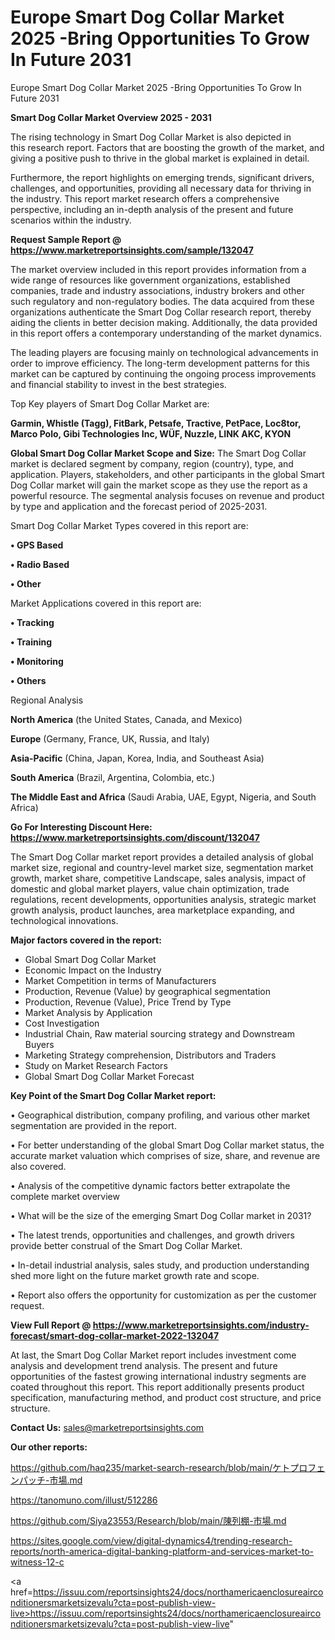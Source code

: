 # Europe Smart Dog Collar Market 2025 -Bring Opportunities To Grow In Future 2031
 Europe Smart Dog Collar Market 2025 -Bring Opportunities To Grow In Future 2031

<Strong> Smart Dog Collar Market Overview 2025 - 2031</strong>

The rising technology in Smart Dog Collar Market is also depicted in this research report. Factors that are boosting the growth of the market, and giving a positive push to thrive in the global market is explained in detail.

Furthermore, the report highlights on emerging trends, significant drivers, challenges, and opportunities, providing all necessary data for thriving in the industry. This report market research offers a comprehensive perspective, including an in-depth analysis of the present and future scenarios within the industry.

<strong>Request Sample Report @ <a href=https://www.marketreportsinsights.com/sample/132047>https://www.marketreportsinsights.com/sample/132047</a></strong>

The market overview included in this report provides information from a wide range of resources like government organizations, established companies, trade and industry associations, industry brokers and other such regulatory and non-regulatory bodies. The data acquired from these organizations authenticate the Smart Dog Collar research report, thereby aiding the clients in better decision making. Additionally, the data provided in this report offers a contemporary understanding of the market dynamics.

The leading players are focusing mainly on technological advancements in order to improve efficiency. The long-term development patterns for this market can be captured by continuing the ongoing process improvements and financial stability to invest in the best strategies.

Top Key players of Smart Dog Collar Market are:

<strong>Garmin, Whistle (Tagg), FitBark, Petsafe, Tractive, PetPace, Loc8tor, Marco Polo, Gibi Technologies Inc, WÜF, Nuzzle, LINK AKC, KYON</strong>

<strong><b>Global Smart Dog Collar Market Scope and Size:</b></strong>
The Smart Dog Collar market is declared segment by company, region (country), type, and application. Players, stakeholders, and other participants in the global Smart Dog Collar market will gain the market scope as they use the report as a powerful resource. The segmental analysis focuses on revenue and product by type and application and the forecast period of 2025-2031.

Smart Dog Collar Market Types covered in this report are:

<strong>• GPS Based

• Radio Based

• Other</strong>

Market Applications covered in this report are:

<strong>• Tracking

• Training

• Monitoring

• Others</strong> 

Regional Analysis

<strong>North America</strong> (the United States, Canada, and Mexico)

<strong>Europe</strong> (Germany, France, UK, Russia, and Italy)

<strong>Asia-Pacific</strong> (China, Japan, Korea, India, and Southeast Asia)

<strong>South America</strong> (Brazil, Argentina, Colombia, etc.)

<strong>The Middle East and Africa</strong> (Saudi Arabia, UAE, Egypt, Nigeria, and South Africa)

<strong>Go For Interesting Discount Here: <a href=https://www.marketreportsinsights.com/discount/132047>https://www.marketreportsinsights.com/discount/132047</a></strong>

The Smart Dog Collar market report provides a detailed analysis of global market size, regional and country-level market size, segmentation market growth, market share, competitive Landscape, sales analysis, impact of domestic and global market players, value chain optimization, trade regulations, recent developments, opportunities analysis, strategic market growth analysis, product launches, area marketplace expanding, and technological innovations.

<strong><b>Major factors covered in the report:</b></strong>
<ul>
  <li>Global Smart Dog Collar Market </li>
  <li>Economic Impact on the Industry</li>
  <li>Market Competition in terms of Manufacturers</li>
  <li>Production, Revenue (Value) by geographical segmentation</li>
  <li>Production, Revenue (Value), Price Trend by Type</li>
  <li>Market Analysis by Application</li>
  <li>Cost Investigation</li>
  <li>Industrial Chain, Raw material sourcing strategy and Downstream Buyers</li>
  <li>Marketing Strategy comprehension, Distributors and Traders</li>
  <li>Study on Market Research Factors</li>
  <li>Global Smart Dog Collar Market Forecast</li>
</ul>

<strong><b>Key Point of the Smart Dog Collar Market report:</b></strong>

• Geographical distribution, company profiling, and various other market segmentation are provided in the report.

• For better understanding of the global Smart Dog Collar market status, the accurate market valuation which comprises of size, share, and revenue are also covered.

• Analysis of the competitive dynamic factors better extrapolate the complete market overview

• What will be the size of the emerging Smart Dog Collar market in 2031?

• The latest trends, opportunities and challenges, and growth drivers provide better construal of the Smart Dog Collar Market.

• In-detail industrial analysis, sales study, and production understanding shed more light on the future market growth rate and scope.

• Report also offers the opportunity for customization as per the customer request.

<strong><b>View Full Report @ <a href=https://www.marketreportsinsights.com/industry-forecast/smart-dog-collar-market-2022-132047>https://www.marketreportsinsights.com/industry-forecast/smart-dog-collar-market-2022-132047</a></b></strong>


At last, the Smart Dog Collar Market report includes investment come analysis and development trend analysis. The present and future opportunities of the fastest growing international industry segments are coated throughout this report. This report additionally presents product specification, manufacturing method, and product cost structure, and price structure.

<strong>Contact Us:</strong>
sales@marketreportsinsights.com

<strong>Our other reports:</strong>

<a href=https://github.com/haq235/market-search-research/blob/main/ケトプロフェンパッチ-市場.md>https://github.com/haq235/market-search-research/blob/main/ケトプロフェンパッチ-市場.md</a>

<a href=https://tanomuno.com/illust/512286>https://tanomuno.com/illust/512286</a>

<a href=https://github.com/Siya23553/Research/blob/main/陳列棚-市場.md>https://github.com/Siya23553/Research/blob/main/陳列棚-市場.md</a>

<a href=https://sites.google.com/view/digital-dynamics4/trending-research-reports/north-america-digital-banking-platform-and-services-market-to-witness-12-c>https://sites.google.com/view/digital-dynamics4/trending-research-reports/north-america-digital-banking-platform-and-services-market-to-witness-12-c</a>

<a href=https://issuu.com/reportsinsights24/docs/northamericaenclosureairconditionersmarketsizevalu?cta=post-publish-view-live>https://issuu.com/reportsinsights24/docs/northamericaenclosureairconditionersmarketsizevalu?cta=post-publish-view-live</a>"
